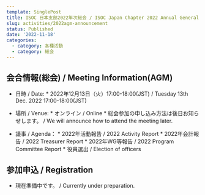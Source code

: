 ```yaml
---
template: SinglePost
title: ISOC 日本支部2022年次総会 / ISOC Japan Chapter 2022 Annual General Meeting
slug: activities/2022agm-announcement
status: Published
date: '2022-11-18'
categories:
  - category: 各種活動
  - category: 総会
---
```


## 会合情報(総会) / Meeting Information(AGM)
*  日時 / Date: 
       * 2022年12月13日（火）17:00-18:00(JST) / Tuesday 13th Dec. 2022 17:00-18:00(JST)
*  場所 / Venue: 
       *  オンライン / Online
       *  総会参加の申し込み方法は後日お知らせします。 / We will announce how to attend the meeting later.

*  議事 / Agenda： 
       *  2022年活動報告 / 2022 Activity Report
       *  2022年会計報告 / 2022 Treasurer Report
       *  2022年WG等報告 / 2022 Program Committee Report
       *  役員選出 / Election of officers

## 参加申込 / Registration
*  現在準備中です。 / Currently under preparation.
